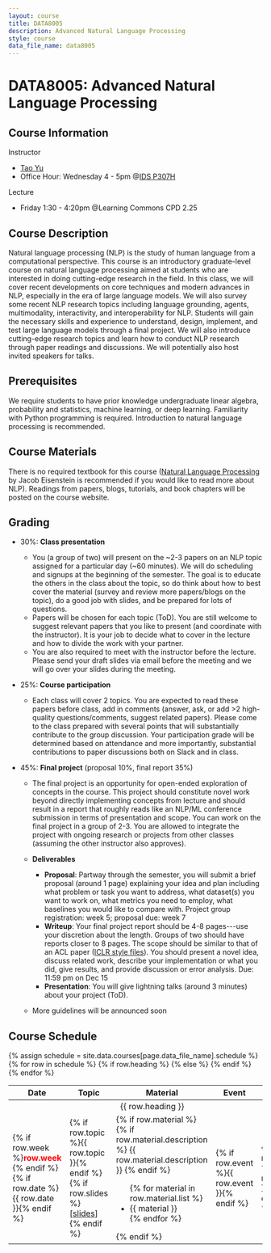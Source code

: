 ```yaml
---
layout: course
title: DATA8005
description: Advanced Natural Language Processing
style: course
data_file_name: data8005
---
```


# DATA8005: Advanced Natural Language Processing

## Course Information

Instructor
- [Tao Yu](https://taoyds.github.io/)
- Office Hour: Wednesday 4 - 5pm @[IDS P307H](https://datascience.hku.hk/contact-us/#find-us)

Lecture
- Friday 1:30 - 4:20pm @Learning Commons CPD 2.25

## Course Description

Natural language processing (NLP) is the study of human language from a computational perspective. This course is an introductory graduate-level course on natural language processing aimed at students who are interested in doing cutting-edge research in the field. In this class, we will cover recent developments on core techniques and modern advances in NLP, especially in the era of large language models. We will also survey some recent NLP research topics including language grounding, agents, multimodality, interactivity, and interoperability for NLP. Students will gain the necessary skills and experience to understand, design, implement, and test large language models through a final project. We will also introduce cutting-edge research topics and learn how to conduct NLP research through paper readings and discussions. We will potentially also host invited speakers for talks. 

## Prerequisites

We require students to have prior knowledge undergraduate linear algebra, probability and statistics, machine learning, or deep learning. Familiarity with Python programming is required. Introduction to natural language processing is recommended.


## Course Materials

There is no required textbook for this course ([Natural Language Processing](https://github.com/jacobeisenstein/gt-nlp-class/blob/master/notes/eisenstein-nlp-notes.pdf) by Jacob Eisenstein is recommended if you would like to read more about NLP). Readings from papers, blogs, tutorials, and book chapters will be posted on the course website.

## Grading

- 30%: **Class presentation**
  - You (a group of two) will present on the ~2-3 papers on an NLP topic assigned for a particular day (~60 minutes). We will do scheduling and signups at the beginning of the semester. The goal is to educate the others in the class about the topic, so do think about how to best cover the material (survey and review more papers/blogs on the topic), do a good job with slides, and be prepared for lots of questions.
  - Papers will be chosen for each topic (ToD). You are still welcome to suggest relevant papers that you like to present (and coordinate with the instructor). It is your job to decide what to cover in the lecture and how to divide the work with your partner.
  - You are also required to meet with the instructor before the lecture. Please send your draft slides via email before the meeting and we will go over your slides during the meeting.
    
- 25%: **Course participation**
  - Each class will cover 2 topics. You are expected to read these papers before class, add in comments (answer, ask, or add >2 high-quality questions/comments, suggest related papers). Please come to the class prepared with several points that will substantially contribute to the group discussion. Your participation grade will be determined based on attendance and more importantly, substantial contributions to paper discussions both on Slack and in class. 

- 45%: **Final project** (proposal 10%, final report 35%)
  - The final project is an opportunity for open-ended exploration of concepts in the course. This project should constitute novel work beyond directly implementing concepts from lecture and should result in a report that roughly reads like an NLP/ML conference submission in terms of presentation and scope. You can work on the final project in a group of 2-3. You are allowed to integrate the project with ongoing research or projects from other classes (assuming the other instructor also approves).
    
  - **Deliverables**
    - **Proposal**: Partway through the semester, you will submit a brief proposal (around 1 page) explaining your idea and plan including what problem or task you want to address, what dataset(s) you want to work on, what metrics you need to employ, what baselines you would like to compare with. Project group registration: week 5; proposal due: week 7
    - **Writeup**: Your final project report should be 4-8 pages---use your discretion about the length. Groups of two should have reports closer to 8 pages. The scope should be similar to that of an ACL paper ([ICLR style files](https://github.com/ICLR/Master-Template/raw/master/iclr2024.zip)). You should present a novel idea, discuss related work, describe your implementation or what you did, give results, and provide discussion or error analysis. Due: 11:59 pm on Dec 15
    - **Presentation**: You will give lightning talks (around 3 minutes) about your project (ToD).
  - More guidelines will be announced soon

## Course Schedule

<table class="table">
<colgroup>
    <col style="width:10%">
    <col style="width:20%">
    <col style="width:40%">
    <col style="width:10%">
    <col style="width:10%">
</colgroup>
<thead>
<tr>
    <th>Date</th>
    <th>Topic</th>
    <th>Material</th>
    <th>Event</th>
    <th>Due</th>
</tr>
</thead>
<tbody>
    {% assign schedule = site.data.courses[page.data_file_name].schedule %}
    {% for row in schedule %}
    {% if row.heading %}
    <tr>
        <td colspan="5" style="text-align: center;">{{ row.heading }}</td>
    </tr>
    {% else %}
    <tr>
      <td>{% if row.week %}<b><font color="red">row.week</font></b><br>{% endif %}{% if row.date %}{{ row.date }}{% endif %}</td>
      <td>
      {% if row.topic %}{{ row.topic }}{% endif %}
        {% if row.slides %}
        <br>
        [<a href="cse587/1_Introduction-to-NLP.pdf">slides</a>]
        {% endif %}
      </td>
      <td>
        {% if row.material %}
        {% if row.material.description %}
        {{ row.material.description }}
        {% endif %}
        <ul>
            {% for material in row.material.list %}
            <li>{{ material }}</li>
            {% endfor %}
        </ul>
        {% endif %}
    </td>
      <td>{% if row.event %}{{ row.event }}{% endif %}</td>
      <td>{% if row.due %}{{ row.due }}{% endif %}</td>
    </tr>
    {% endif %}
    {% endfor %}

</tbody>
</table>
